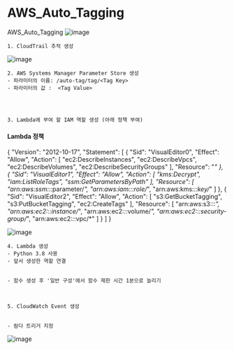 # AWS_Auto_Tagging
AWS_Auto_Tagging
![image](https://user-images.githubusercontent.com/43159901/132829934-b814d368-d7c6-45fa-8598-80ec2e91682f.png)



	1. CloudTrail 추적 생성
![image](https://user-images.githubusercontent.com/43159901/133211510-60aadf7e-a87d-43dc-b933-721dfd7b0883.png)



	2. AWS Systems Manager Parameter Store 생성
	- 파라미터의 이름: /auto-tag/tag/<Tag Key>
	- 파라미터의 값 :  <Tag Value>




	3. Lambda에 부여 할 IAM 역할 생성 (아래 정책 부여)
#### Lambda 정책 ###
{
    "Version": "2012-10-17",
    "Statement": [
        {
            "Sid": "VisualEditor0",
            "Effect": "Allow",
            "Action": [
                "ec2:DescribeInstances",
                "ec2:DescribeVpcs",
                "ec2:DescribeVolumes",
                "ec2:DescribeSecurityGroups"
            ],
            "Resource": "*"
        },
        {
            "Sid": "VisualEditor1",
            "Effect": "Allow",
            "Action": [
                "kms:Decrypt",
                "iam:ListRoleTags",
                "ssm:GetParametersByPath"
            ],
            "Resource": [
                "arn:aws:ssm:*:<AWS ACCOUNT>:parameter/*",
                "arn:aws:iam::<AWS ACCOUNT>:role/*",
                "arn:aws:kms:*:<AWS ACCOUNT>:key/*"
            ]
        },
        {
            "Sid": "VisualEditor2",
            "Effect": "Allow",
            "Action": [
                "s3:GetBucketTagging",
                "s3:PutBucketTagging",
                "ec2:CreateTags"
            ],
            "Resource": [
                "arn:aws:s3:::*",
                "arn:aws:ec2:*:*:instance/*",
                "arn:aws:ec2:*:*:volume/*",
                "arn:aws:ec2:*:*:security-group/*",
                "arn:aws:ec2:*:*:vpc/*"
            ]
        }
    ]
}



![image](https://user-images.githubusercontent.com/43159901/133211567-0801640b-3b05-44b2-bc57-3900d7ccd750.png)
	
	

	4. Lambda 생성
	- Python 3.8 사용
	- 앞서 생성한 역할 연결


	- 함수 생성 후 '일반 구성'에서 함수 제한 시간 1분으로 늘리기



	5. CloudWatch Event 생성


	- 람다 트리거 지정




![image](https://user-images.githubusercontent.com/43159901/133211681-87c958a1-4d25-4706-987e-27516eafa4ab.png)

